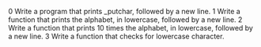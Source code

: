 0 Write a program that prints _putchar, followed by a new line.
1 Write a function that prints the alphabet, in lowercase, followed by a new line.
2 Write a function that prints 10 times the alphabet, in lowercase, followed by a new line.
3 Write a function that checks for lowercase character.
